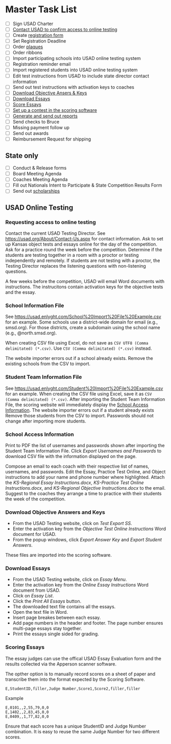 # Master Task List

- [ ] Sign USAD Charter
- [ ] [Contact USAD to confirm access to online testing](#requesting-access-to-online-testing)
- [ ] Create [registration form](Registration.md)
- [ ] Set Registration Deadline
- [ ] Order [plaques](Awards.md#plaques)
- [ ] Order ribbons
- [ ] Import participating schools into USAD online testing system
- [ ] Registration reminder email
- [ ] Import registered students into USAD online testing system
- [ ] Edit test instructions from USAD to include state director contact information
- [ ] Send out test instructions with activation keys to coaches
- [ ] [Download Objective Ansers & Keys](#download-objective-answers-and-keys)
- [ ] [Download Essays](#download-essays)
- [ ] [Score Essays](#scoring-essays)
- [ ] [Set up a contest in the scoring software](ScoringSoftware.md#setting-up-a-contest)
- [ ] [Generate and send out reports](ScoringSoftware.md#generating-reports)
- [ ] Send checks to Bruce
- [ ] Missing payment follow up
- [ ] Send out awards
- [ ] Reimbursement Request for shipping

## State only

- [ ] Conduct & Release forms
- [ ] Board Meeting Agenda
- [ ] Coaches Meeting Agenda
- [ ] Fill out Nationals Intent to Participate & State Competition Results Form
- [ ] Send out [scholarships](Scholarships.md)

## USAD Online Testing

### Requesting access to online testing

Contact the current USAD Testing Director.
See <https://usad.org/About/Contact-Us.aspx> for contact information.
Ask to set up Kansas object tests and essays online
for the day of the competition.
Ask for a practice round the week before the competition.
Determine if the students are testing together in a room with a proctor or
testing independently and remotely.
If students are not testing with a proctor,
the Testing Director replaces the listening questions with non-listening questions.

A few weeks before the competition, USAD will email Word documents with instructions.
The instrucitons contain activation keys for the objective tests and the essay.

### School Information File

See <https://usad.enlyght.com/School%20Import%20File%20Example.csv> for an example.
Some schools use a district-wide domain for email (e.g., smsd.org).
For those districts, create a subdomain using the school name (e.g., @north.smsd.org).

When creating CSV file using Excel, do not save as `CSV UTF8 (Comma delimitated) (*.csv)`.
Use `CSV (Comma delimitated) (*.csv)` instead.

The website importer errors out if a school already exists.
Remove the existing schools from the CSV to import.

### Student Team Information File

See <https://usad.enlyght.com/Student%20Import%20File%20Example.csv> for an example.
When creating the CSV file using Excel, save it as `CSV (Comma delimitated) (*.csv)`.
After importing the Student Team Information File, the scoring website will immediately display the [School Access Information](#school-access-information).
The website importer errors out if a student already exists
Remove those students from the CSV to import.
Passwords should not change after importing more students.

### School Access Information

Print to PDF the list of usernames and passwords shown after importing the Student Team Information File.
Click *Export Usernames and Passwords* to download CSV file with the information displayed on the page.

Compose an email to each coach with their respective list of names, usernames, and passwords.
Edit the Essay, Practice Test Online, and Object instructions to add your name and phone number where highlighted.
Attach the *KS-Regional Essay Instructions.docx*, *KS-Practice Test Online Instructions.docx*, and *KS-Regional Objective Instructions.docx* to the email.
Suggest to the coaches they arrange a time to practice with their students the week of the competition.

### Download Objective Answers and Keys

- From the USAD Testing website, click on *Test Export SS*.
- Enter the activation key from the *Objective Test Online Instructions* Word document for USAD.
- From the popup windows, click *Export Answer Key* and *Export Student Answers*.

These files are imported into the scoring software.

### Download Essays

- From the USAD Testing website, click on *Essay Menu*.
- Enter the activation key from the *Online Essay Instructions* Word document from USAD.
- Click on *Essay List*.
- Click the *Print All Essays* button.
- The downloaded text file contains all the essays.
- Open the text file in Word.
- Insert page breakes between each essay.
- Add page numbers in the header and footer.
The page number ensures multi-page essays stay together.
- Print the essays single sided for grading.

### Scoring Essays

The essay judges can use the offical USAD Essay Evaluation form and the results collected via the Apperson scanner software.

The opther option is to manually record scores on a sheet of paper and transcribe them into the format expected by the Scoring Software.

```CSV
E,StudentID,filler,Judge Number,Score1,Score2,filler,filler
```

Example

```CSV
E,0101,,2,55,79,0,0
E,1402,,2,83,45,0,0
E,0409,,1,77,82,0,0
```

Ensure that each score has a unique StudentID and Judge Number combination. It is easy to reuse the same Judge Number for two different scores.
